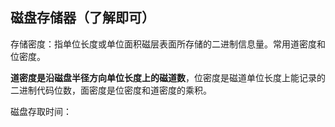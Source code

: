 ## 磁盘存储器（了解即可）
存储密度：指单位长度或单位面积磁层表面所存储的二进制信息量。常用道密度和位密度。

**道密度是沿磁盘半径方向单位长度上的磁道数**，位密度是磁道单位长度上能记录的二进制代码位数，面密度是位密度和道密度的乘积。 

磁盘存取时间：
